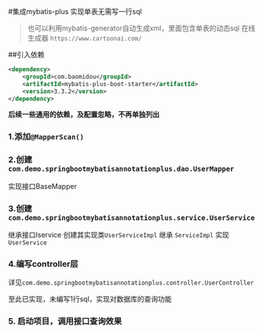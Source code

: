 #集成mybatis-plus 
实现单表无需写一行sql

> 也可以利用mybatis-generator自动生成xml，里面包含单表的动态sql
> 在线生成器 `https://www.cartoonai.com/`


##引入依赖
~~~~xml
<dependency>
    <groupId>com.baomidou</groupId>
    <artifactId>mybatis-plus-boot-starter</artifactId>
    <version>3.3.2</version>
</dependency>
~~~~

**后续一些通用的依赖，及配置忽略，不再单独列出**


### 1.添加`@MapperScan()`
### 2.创建`com.demo.springbootmybatisannotationplus.dao.UserMapper`
实现接口BaseMapper

### 3.创建`com.demo.springbootmybatisannotationplus.service.UserService`
继承接口Iservice
创建其实现类`UserServiceImpl` 继承 `ServiceImpl` 实现`UserService`

### 4.编写controller层
详见`com.demo.springbootmybatisannotationplus.controller.UserController`

至此已实现，未编写1行sql，实现对数据库的查询功能

### 5. 启动项目，调用接口查询效果
